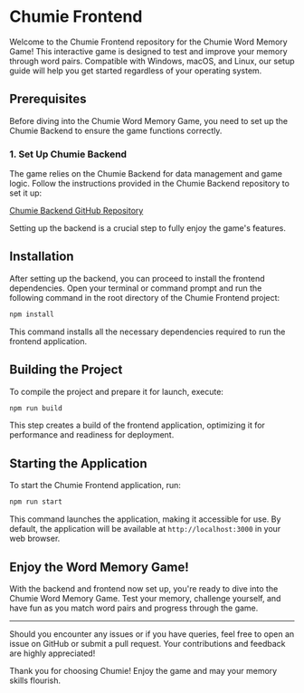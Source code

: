 # Chumie Frontend

Welcome to the Chumie Frontend repository for the Chumie Word Memory Game! This interactive game is designed to test and improve your memory through word pairs. Compatible with Windows, macOS, and Linux, our setup guide will help you get started regardless of your operating system.

## Prerequisites

Before diving into the Chumie Word Memory Game, you need to set up the Chumie Backend to ensure the game functions correctly.

### 1. Set Up Chumie Backend

The game relies on the Chumie Backend for data management and game logic. Follow the instructions provided in the Chumie Backend repository to set it up:

[Chumie Backend GitHub Repository](https://github.com/LegendaryPark/chumie-backend)

Setting up the backend is a crucial step to fully enjoy the game's features.

## Installation

After setting up the backend, you can proceed to install the frontend dependencies. Open your terminal or command prompt and run the following command in the root directory of the Chumie Frontend project:

```bash
npm install
```

This command installs all the necessary dependencies required to run the frontend application.

## Building the Project

To compile the project and prepare it for launch, execute:

```bash
npm run build
```

This step creates a build of the frontend application, optimizing it for performance and readiness for deployment.

## Starting the Application

To start the Chumie Frontend application, run:

```bash
npm run start
```

This command launches the application, making it accessible for use. By default, the application will be available at `http://localhost:3000` in your web browser.

## Enjoy the Word Memory Game!

With the backend and frontend now set up, you're ready to dive into the Chumie Word Memory Game. Test your memory, challenge yourself, and have fun as you match word pairs and progress through the game.

---

Should you encounter any issues or if you have queries, feel free to open an issue on GitHub or submit a pull request. Your contributions and feedback are highly appreciated!

Thank you for choosing Chumie! Enjoy the game and may your memory skills flourish. 
